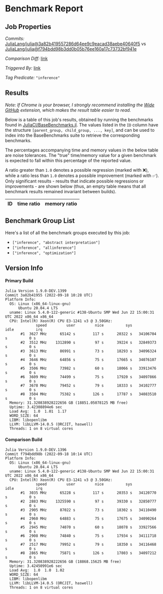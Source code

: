 # Benchmark Report

## Job Properties

*Commits:* [JuliaLang/julia@3a82b419557286d64ee9c9eacad38aebe40640f5](https://github.com/JuliaLang/julia/commit/3a82b419557286d64ee9c9eacad38aebe40640f5) vs [JuliaLang/julia@f794bdd98b3dd0b05b76ee160a17c73732bf941e](https://github.com/JuliaLang/julia/commit/f794bdd98b3dd0b05b76ee160a17c73732bf941e)

*Comparison Diff:* [link](https://github.com/JuliaLang/julia/compare/f794bdd98b3dd0b05b76ee160a17c73732bf941e..3a82b419557286d64ee9c9eacad38aebe40640f5)

*Triggered By:* [link](https://github.com/JuliaLang/julia/pull/46819#issuecomment-1250238930)

*Tag Predicate:* `"inference"`

## Results

*Note: If Chrome is your browser, I strongly recommend installing the [Wide GitHub](https://chrome.google.com/webstore/detail/wide-github/kaalofacklcidaampbokdplbklpeldpj?hl=en)
extension, which makes the result table easier to read.*

Below is a table of this job's results, obtained by running the benchmarks found in
[JuliaCI/BaseBenchmarks.jl](https://github.com/JuliaCI/BaseBenchmarks.jl). The values
listed in the `ID` column have the structure `[parent_group, child_group, ..., key]`,
and can be used to index into the BaseBenchmarks suite to retrieve the corresponding
benchmarks.

The percentages accompanying time and memory values in the below table are noise tolerances. The "true"
time/memory value for a given benchmark is expected to fall within this percentage of the reported value.

A ratio greater than `1.0` denotes a possible regression (marked with :x:), while a ratio less
than `1.0` denotes a possible improvement (marked with :white_check_mark:). Only significant results - results
that indicate possible regressions or improvements - are shown below (thus, an empty table means that all
benchmark results remained invariant between builds).

| ID | time ratio | memory ratio |
|----|------------|--------------|

## Benchmark Group List

Here's a list of all the benchmark groups executed by this job:

- `["inference", "abstract interpretation"]`
- `["inference", "allinference"]`
- `["inference", "optimization"]`

## Version Info

#### Primary Build

```
Julia Version 1.9.0-DEV.1399
Commit 3a82b41955 (2022-09-18 10:28 UTC)
Platform Info:
  OS: Linux (x86_64-linux-gnu)
      Ubuntu 20.04.4 LTS
  uname: Linux 5.4.0-122-generic #138-Ubuntu SMP Wed Jun 22 15:00:31 UTC 2022 x86_64 x86_64
  CPU: Intel(R) Xeon(R) CPU E3-1241 v3 @ 3.50GHz: 
              speed         user         nice          sys         idle          irq
       #1  3627 MHz      65142 s        117 s      20322 s   34106704 s          0 s
       #2  3512 MHz    1312890 s         97 s      39224 s   32849373 s          0 s
       #3  3613 MHz      86991 s         73 s      18293 s   34096324 s          0 s
       #4  3646 MHz      64856 s         75 s      17665 s   34076107 s          0 s
       #5  3506 MHz      73982 s         60 s      18066 s   33913476 s          0 s
       #6  3609 MHz      74499 s         75 s      17920 s   34097866 s          0 s
       #7  3678 MHz      79452 s         79 s      18333 s   34102777 s          0 s
       #8  3504 MHz      75382 s        126 s      17787 s   34083510 s          0 s
  Memory: 31.320838928222656 GB (18851.05078125 MB free)
  Uptime: 3.42308894e6 sec
  Load Avg:  1.0  1.01  1.17
  WORD_SIZE: 64
  LIBM: libopenlibm
  LLVM: libLLVM-14.0.5 (ORCJIT, haswell)
  Threads: 1 on 8 virtual cores

```

#### Comparison Build

```
Julia Version 1.9.0-DEV.1396
Commit f794bdd98b (2022-09-18 10:14 UTC)
Platform Info:
  OS: Linux (x86_64-linux-gnu)
      Ubuntu 20.04.4 LTS
  uname: Linux 5.4.0-122-generic #138-Ubuntu SMP Wed Jun 22 15:00:31 UTC 2022 x86_64 x86_64
  CPU: Intel(R) Xeon(R) CPU E3-1241 v3 @ 3.50GHz: 
              speed         user         nice          sys         idle          irq
       #1  3035 MHz      65228 s        117 s      20353 s   34120770 s          0 s
       #2  2883 MHz    1325590 s         97 s      39330 s   32850777 s          0 s
       #3  2905 MHz      87022 s         73 s      18302 s   34110490 s          0 s
       #4  2960 MHz      64883 s         75 s      17675 s   34090264 s          0 s
       #5  2945 MHz      74070 s         60 s      18078 s   33927566 s          0 s
       #6  2908 MHz      74840 s         75 s      17934 s   34111718 s          0 s
       #7  2517 MHz      79952 s         79 s      18350 s   34116468 s          0 s
       #8  2865 MHz      75871 s        126 s      17803 s   34097212 s          0 s
  Memory: 31.320838928222656 GB (18868.15625 MB free)
  Uptime: 3.42450991e6 sec
  Load Avg:  1.0  1.0  1.02
  WORD_SIZE: 64
  LIBM: libopenlibm
  LLVM: libLLVM-14.0.5 (ORCJIT, haswell)
  Threads: 1 on 8 virtual cores

```
